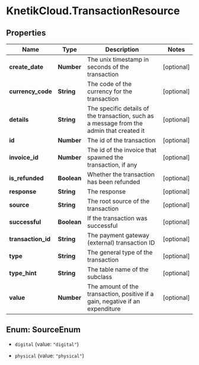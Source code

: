 # KnetikCloud.TransactionResource

## Properties
Name | Type | Description | Notes
------------ | ------------- | ------------- | -------------
**create_date** | **Number** | The unix timestamp in seconds of the transaction | [optional] 
**currency_code** | **String** | The code of the currency for the transaction | [optional] 
**details** | **String** | The specific details of the transaction, such as a message from the admin that created it | [optional] 
**id** | **Number** | The id of the transaction | [optional] 
**invoice_id** | **Number** | The id of the invoice that spawned the transaction, if any | [optional] 
**is_refunded** | **Boolean** | Whether the transaction has been refunded | [optional] 
**response** | **String** | The response | [optional] 
**source** | **String** | The root source of the transaction | [optional] 
**successful** | **Boolean** | If the transaction was successful | [optional] 
**transaction_id** | **String** | The payment gateway (external) transaction ID | [optional] 
**type** | **String** | The general type of the transaction | [optional] 
**type_hint** | **String** | The table name of the subclass | [optional] 
**value** | **Number** | The amount of the transaction, positive if a gain, negative if an expenditure | [optional] 


<a name="SourceEnum"></a>
## Enum: SourceEnum


* `digital` (value: `"digital"`)

* `physical` (value: `"physical"`)




